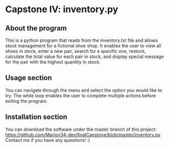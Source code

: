 # Capstone IV: inventory.py

## About the program
This is a python program that reads from the inventory.txt file and allows stock management for a fictional shoe shop. It enables the user to view all shoes in stock, enter a new pair, search for a specific one, restock, calculate the total value for each pair in stock, and display special message for the pair with the highest quantity in stock. 

## Usage section
You can navigate through the menu and select the option you would like to try. The while loop enables the user to complete multiple actions before exiting the program.

## Installation section
You can download the software under the master branch of this project: https://github.com/Marion34-dev/finalCapstone/blob/master/inventory.py
Contact me if you have any questions! :)
